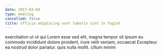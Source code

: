 ```yaml
---
date: 2017-03-04
type: meeting
cancelled: false
title: officia adipiscing sunt laboris sint in fugiat
---
```

exercitation ut ut qui Lorem esse sed elit, magna tempor sit ipsum eu commodo incididunt dolore proident, irure velit veniam, occaecat Excepteur ea nostrud dolor pariatur. quis nulla mollit. cillum minim